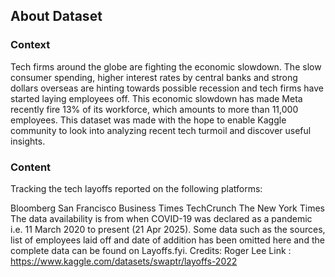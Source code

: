 
## About Dataset 
### Context
Tech firms around the globe are fighting the economic slowdown. The slow consumer spending, higher interest rates by central banks and strong dollars overseas are hinting towards possible recession and tech firms have started laying employees off. This economic slowdown has made Meta recently fire 13% of its workforce, which amounts to more than 11,000 employees. This dataset was made with the hope to enable Kaggle community to look into analyzing recent tech turmoil and discover useful insights.

### Content
Tracking the tech layoffs reported on the following platforms:

Bloomberg
San Francisco Business Times
TechCrunch
The New York Times
The data availability is from when COVID-19 was declared as a pandemic i.e. 11 March 2020 to present (21 Apr 2025).
Some data such as the sources, list of employees laid off and date of addition has been omitted here and the complete data can be found on Layoffs.fyi.
Credits: Roger Lee
Link : https://www.kaggle.com/datasets/swaptr/layoffs-2022
